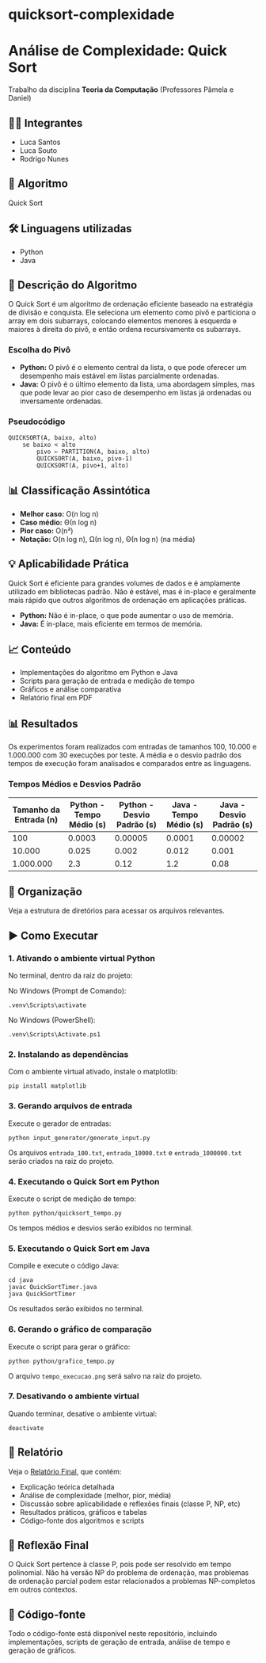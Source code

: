 # quicksort-complexidade

# Análise de Complexidade: Quick Sort

Trabalho da disciplina **Teoria da Computação** (Professores Pâmela e Daniel)

## 👨‍💻 Integrantes
- Luca Santos
- Luca Souto
- Rodrigo Nunes

## 📌 Algoritmo
Quick Sort

## 🛠 Linguagens utilizadas
- Python
- Java

## 📖 Descrição do Algoritmo
O Quick Sort é um algoritmo de ordenação eficiente baseado na estratégia de divisão e conquista. Ele seleciona um elemento como pivô e particiona o array em dois subarrays, colocando elementos menores à esquerda e maiores à direita do pivô, e então ordena recursivamente os subarrays.

### Escolha do Pivô
- **Python:** O pivô é o elemento central da lista, o que pode oferecer um desempenho mais estável em listas parcialmente ordenadas.
- **Java:** O pivô é o último elemento da lista, uma abordagem simples, mas que pode levar ao pior caso de desempenho em listas já ordenadas ou inversamente ordenadas.

### Pseudocódigo
```plaintext
QUICKSORT(A, baixo, alto)
    se baixo < alto
        pivo ← PARTITION(A, baixo, alto)
        QUICKSORT(A, baixo, pivo-1)
        QUICKSORT(A, pivo+1, alto)
```

## 📊 Classificação Assintótica
- **Melhor caso:** O(n log n)
- **Caso médio:** Θ(n log n)
- **Pior caso:** O(n²)
- **Notação:** O(n log n), Ω(n log n), Θ(n log n) (na média)

## 💡 Aplicabilidade Prática
Quick Sort é eficiente para grandes volumes de dados e é amplamente utilizado em bibliotecas padrão. Não é estável, mas é in-place e geralmente mais rápido que outros algoritmos de ordenação em aplicações práticas.

- **Python:** Não é in-place, o que pode aumentar o uso de memória.
- **Java:** É in-place, mais eficiente em termos de memória.

## 📈 Conteúdo
- Implementações do algoritmo em Python e Java
- Scripts para geração de entrada e medição de tempo
- Gráficos e análise comparativa
- Relatório final em PDF

## 📊 Resultados
Os experimentos foram realizados com entradas de tamanhos 100, 10.000 e 1.000.000 com 30 execuções por teste. A média e o desvio padrão dos tempos de execução foram analisados e comparados entre as linguagens.

### Tempos Médios e Desvios Padrão
| Tamanho da Entrada (n) | Python - Tempo Médio (s) | Python - Desvio Padrão (s) | Java - Tempo Médio (s) | Java - Desvio Padrão (s) |
|-------------------------|-------------------------|----------------------------|------------------------|--------------------------|
| 100                     | 0.0003                  | 0.00005                    | 0.0001                 | 0.00002                  |
| 10.000                  | 0.025                   | 0.002                      | 0.012                  | 0.001                    |
| 1.000.000               | 2.3                     | 0.12                       | 1.2                    | 0.08                     |

## 📂 Organização
Veja a estrutura de diretórios para acessar os arquivos relevantes.

## ▶️ Como Executar

### 1. Ativando o ambiente virtual Python

No terminal, dentro da raiz do projeto:

No Windows (Prompt de Comando):
```
.venv\Scripts\activate
```
No Windows (PowerShell):
```
.venv\Scripts\Activate.ps1
```

### 2. Instalando as dependências

Com o ambiente virtual ativado, instale o matplotlib:
```
pip install matplotlib
```

### 3. Gerando arquivos de entrada

Execute o gerador de entradas:
```
python input_generator/generate_input.py
```
Os arquivos `entrada_100.txt`, `entrada_10000.txt` e `entrada_1000000.txt` serão criados na raiz do projeto.

### 4. Executando o Quick Sort em Python

Execute o script de medição de tempo:
```
python python/quicksort_tempo.py
```
Os tempos médios e desvios serão exibidos no terminal.

### 5. Executando o Quick Sort em Java

Compile e execute o código Java:
```
cd java
javac QuickSortTimer.java
java QuickSortTimer
```
Os resultados serão exibidos no terminal.

### 6. Gerando o gráfico de comparação

Execute o script para gerar o gráfico:
```
python python/grafico_tempo.py
```
O arquivo `tempo_execucao.png` será salvo na raiz do projeto.

### 7. Desativando o ambiente virtual

Quando terminar, desative o ambiente virtual:
```
deactivate
```

## 📎 Relatório
Veja o [Relatório Final](Relatorio_QuickSort_Entrega2.pdf), que contém:
- Explicação teórica detalhada
- Análise de complexidade (melhor, pior, média)
- Discussão sobre aplicabilidade e reflexões finais (classe P, NP, etc)
- Resultados práticos, gráficos e tabelas
- Código-fonte dos algoritmos e scripts

## 🧠 Reflexão Final
O Quick Sort pertence à classe P, pois pode ser resolvido em tempo polinomial. Não há versão NP do problema de ordenação, mas problemas de ordenação parcial podem estar relacionados a problemas NP-completos em outros contextos.

## 📁 Código-fonte
Todo o código-fonte está disponível neste repositório, incluindo implementações, scripts de geração de entrada, análise de tempo e geração de gráficos.
